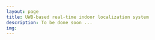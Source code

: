 ```yaml
---
layout: page
title: UWB-based real-time indoor localization system
description: To be done soon ...
img: 
---
```

